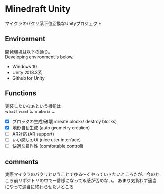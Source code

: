 # Minedraft Unity
マイクラのパクリ系下位互換なUnityプロジェクト

## Environment

開発環境は以下の通り。  
Developing environment is below. 

- Windows 10
- Unity 2018.3系
- Github for Unity

## Functions

実装したいなぁという機能は  
what I want to make is ...

- [x] ブロックの生成/破壊 (create blocks/ destroy blocks)
- [x] 地形自動生成 (auto geometry creation)
- [ ] AR対応 (AR support)
- [ ] いい感じのUI (nice user interface)
- [ ] 快適な操作性 (comfortable controll)

## comments

実際マイクラのパクリということでゆる～くやっていきたいところだが、今のところ前リポジトリの中で一番様になってる感が否めない。
あまり気負わず適当にやって適当に終わらせたいところ
